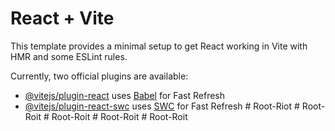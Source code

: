 # React + Vite

This template provides a minimal setup to get React working in Vite with HMR and some ESLint rules.

Currently, two official plugins are available:

- [@vitejs/plugin-react](https://github.com/vitejs/vite-plugin-react/blob/main/packages/plugin-react/README.md) uses [Babel](https://babeljs.io/) for Fast Refresh
- [@vitejs/plugin-react-swc](https://github.com/vitejs/vite-plugin-react-swc) uses [SWC](https://swc.rs/) for Fast Refresh
#   R o o t - R i o t  
 #   R o o t - R o i t  
 #   R o o t - R o i t  
 #   R o o t - R o i t  
 #   R o o t - R o i t  
 